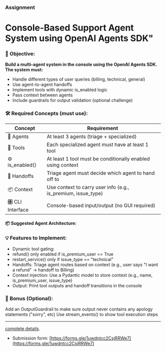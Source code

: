 ### Assignment

# Console-Based Support Agent System using OpenAI Agents SDK"

### 🧠 Objective:
**Build a multi-agent system in the console using the OpenAI Agents SDK. The system must:**

* Handle different types of user queries (billing, technical, general)
* Use agent-to-agent handoffs
* Implement tools with dynamic is_enabled logic
* Pass context between agents
* Include guardrails for output validation (optional challenge)


### 🛠️ Required Concepts (must use):
|**Concept**	|	**Requirement** |
|---------------|-------------------|
|🧠 Agents     | At least 3 agents (triage + specialized) |
|🔧 Tools		| Each specialized agent must have at least 1 tool |
|⚙️ is_enabled()  |	At least 1 tool must be conditionally enabled using context |
|🔁 Handoffs		| Triage agent must decide which agent to hand off to |
|📦 Context		| Use context to carry user info (e.g., is_premium, issue_type) |
|🎛 CLI Interface		| Console-based input/output (no GUI required) |



#### 📦 Suggested Agent Architecture:

### 💡 Features to Implement:
* Dynamic tool gating:
* refund() only enabled if is_premium_user == True
* restart_service() only if issue_type == "technical"
* Handoffs:
    Triage agent routes based on context (e.g., user says "I want a refund" → handoff to Billing)
* Context injection:
    Use a Pydantic model to store context (e.g., name, is_premium_user, issue_type)
* Output:
    Print tool outputs and handoff transitions in the console

### 🧪 Bonus (Optional):
Add an OutputGuardrail to make sure output never contains any apology statements ("sorry", etc)
Use stream_events() to show tool execution steps


-------------------------------------

[complete details](https://docs.google.com/document/d/1gZwuQuW5HTjNEVTfaGX56brdR5I0oj11/edit?usp=sharing&ouid=103459919058078389355&rtpof=true&sd=true).


- Submission form: [https://forms.gle/1uwdntcc2CsjRRWe7](https://forms.gle/1uwdntcc2CsjRRWe7)